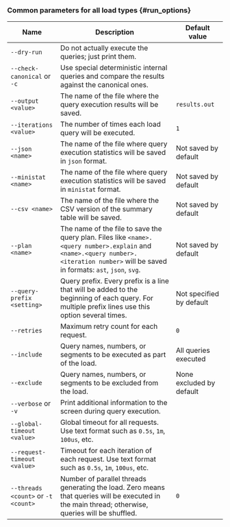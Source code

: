 ### Common parameters for all load types {#run_options}

| Name                              | Description                                                                                                                                                                   | Default value                        |
|------------------------------------------|-------------------------------------------------------------------------------------------------------------------------------------------------------------------------------------|--------------------------------------|
| `--dry-run`                              | Do not actually execute the queries; just print them. |                                     |
| `--check-canonical` or `-c`              | Use special deterministic internal queries and compare the results against the canonical ones.                                                                                           |                                     |
| `--output <value>`                       | The name of the file where the query execution results will be saved.                                                                                                                | `results.out`                        |
| `--iterations <value>`                   | The number of times each load query will be executed.                                                                                                                                 | `1`                                  |
| `--json <name>`                          | The name of the file where query execution statistics will be saved in `json` format.                                                                                                | Not saved by default                 |
| `--ministat <name>`                      | The name of the file where query execution statistics will be saved in `ministat` format.                                                                                            | Not saved by default                 |
| `--csv <name>`                           | The name of the file where the CSV version of the summary table will be saved.                                                                                                               | Not saved by default                 |
| `--plan <name>`                          | The name of the file to save the query plan. Files like `<name>.<query number>.explain` and `<name>.<query number>.<iteration number>` will be saved in formats: `ast`, `json`, `svg`. | Not saved by default                 |
| `--query-prefix <setting>`             | Query prefix. Every prefix is a line that will be added to the beginning of each query. For multiple prefix lines use this option several times. | Not specified by default             |
| `--retries`   | Maximum retry count for each request.                                                        | `0`                                |
| `--include`   | Query names, numbers, or segments to be executed as part of the load.                        | All queries executed               |
| `--exclude`   | Query names, numbers, or segments to be excluded from the load.                              | None excluded by default           |
| `--verbose` or `-v`                      | Print additional information to the screen during query execution.                                                                                                                    |                                      |
| `--global-timeout <value>`          | Global timeout for all requests. Use text format such as `0.5s`, `1m`, `100us`, etc.                    |                                      |
| `--request-timeout <value>`         | Timeout for each iteration of each request. Use text format such as `0.5s`, `1m`, `100us`, etc.         |                                      |
| `--threads <count>` or `-t <count>`| Number of parallel threads generating the load. Zero means that queries will be executed in the main thread; otherwise, queries will be shuffled. | `0`                                  |
